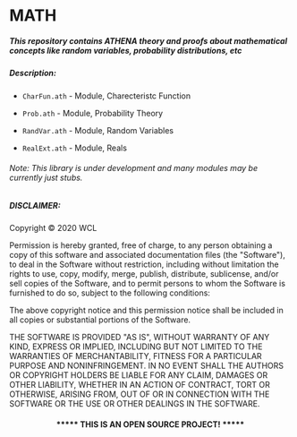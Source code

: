 # MATH 

##### This repository contains ATHENA theory and proofs about mathematical concepts like random variables, probability distributions, etc  


##### Description:

* `CharFun.ath` - Module, Charecteristc Function

* `Prob.ath` - Module, Probability Theory

* `RandVar.ath` - Module, Random Variables

* `RealExt.ath` - Module, Reals 

###### Note: This library is under development and many modules may be currently just stubs.

##### DISCLAIMER: 
Copyright &copy; 2020 WCL

Permission is hereby granted, free of charge, to any person obtaining a copy
of this software and associated documentation files (the "Software"), to deal
in the Software without restriction, including without limitation the rights
to use, copy, modify, merge, publish, distribute, sublicense, and/or sell
copies of the Software, and to permit persons to whom the Software is
furnished to do so, subject to the following conditions:

The above copyright notice and this permission notice shall be included in all
copies or substantial portions of the Software.

THE SOFTWARE IS PROVIDED "AS IS", WITHOUT WARRANTY OF ANY KIND, EXPRESS OR
IMPLIED, INCLUDING BUT NOT LIMITED TO THE WARRANTIES OF MERCHANTABILITY,
FITNESS FOR A PARTICULAR PURPOSE AND NONINFRINGEMENT. IN NO EVENT SHALL THE
AUTHORS OR COPYRIGHT HOLDERS BE LIABLE FOR ANY CLAIM, DAMAGES OR OTHER
LIABILITY, WHETHER IN AN ACTION OF CONTRACT, TORT OR OTHERWISE, ARISING FROM,
OUT OF OR IN CONNECTION WITH THE SOFTWARE OR THE USE OR OTHER DEALINGS IN THE
SOFTWARE.
#### <p align="middle">***** THIS IS AN OPEN SOURCE PROJECT! *****</p>

